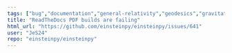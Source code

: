 ```yaml
---
tags: ["bug","documentation","general-relativity","geodesics","gravitational-physics","hacktoberfest","orbital-simulation","perihelion","space-physics"]
title: "ReadTheDocs PDF builds are failing"
html_url: "https://github.com/einsteinpy/einsteinpy/issues/641"
user: "JeS24"
repo: "einsteinpy/einsteinpy"
---
```


